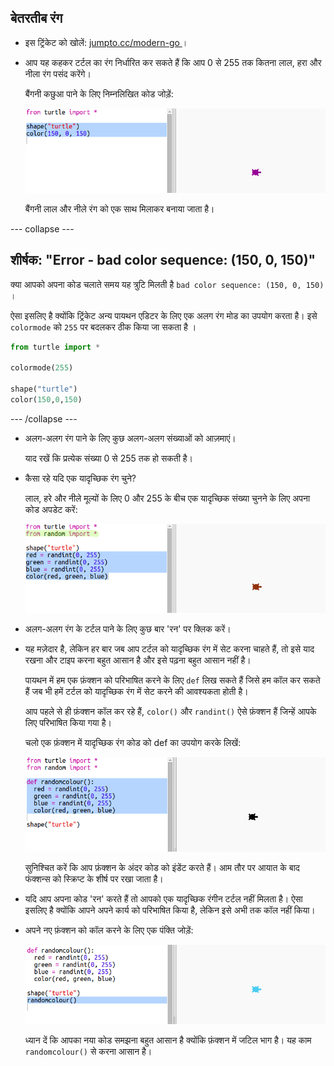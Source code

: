 ## बेतरतीब रंग

+ इस ट्रिंकेट को खोलें: <a href="http://jumpto.cc/modern-go" target="_blank"> jumpto.cc/modern-go </a> ।

+ आप यह कहकर टर्टल का रंग निर्धारित कर सकते हैं कि आप 0 से 255 तक कितना लाल, हरा और नीला रंग पसंद करेंगे।
    
    बैंगनी कछुआ पाने के लिए निम्नलिखित कोड जोड़ें:
    
    ![स्क्रीनशॉट](images/modern-purple.png)
    
    बैंगनी लाल और नीले रंग को एक साथ मिलाकर बनाया जाता है।

--- collapse ---

## शीर्षक: "Error - bad color sequence: (150, 0, 150)"

क्या आपको अपना कोड चलाते समय यह त्रुटि मिलती है `bad color sequence: (150, 0, 150)` ।

ऐसा इसलिए है क्योंकि ट्रिंकेट अन्य पायथन एडिटर के लिए एक अलग रंग मोड का उपयोग करता है। इसे `colormode` को `255` पर बदलकर ठीक किया जा सकता है ।

```python
from turtle import *

colormode(255)

shape("turtle")
color(150,0,150)
```

--- /collapse ---

+ अलग-अलग रंग पाने के लिए कुछ अलग-अलग संख्याओं को आज़माएं।
    
    याद रखें कि प्रत्येक संख्या 0 से 255 तक हो सकती है।

+ कैसा रहे यदि एक यादृच्छिक रंग चुने?
    
    लाल, हरे और नीले मूल्यों के लिए 0 और 255 के बीच एक यादृच्छिक संख्या चुनने के लिए अपना कोड अपडेट करें:
    
    ![स्क्रीनशॉट](images/modern-random-colour.png)

+ अलग-अलग रंग के टर्टल पाने के लिए कुछ बार 'रन' पर क्लिक करें।

+ यह मज़ेदार है, लेकिन हर बार जब आप टर्टल को यादृच्छिक रंग में सेट करना चाहते हैं, तो इसे याद रखना और टाइप करना बहुत आसान है और इसे पढ़ना बहुत आसान नहीं है।
    
    पायथन में हम एक फ़ंक्शन को परिभाषित करने के लिए `def` लिख सकते हैं जिसे हम कॉल कर सकते हैं जब भी हमें टर्टल को यादृच्छिक रंग में सेट करने की आवश्यकता होती है।
    
    आप पहले से ही फ़ंक्शन कॉल कर रहे हैं, `color()` और `randint()` ऐसे फ़ंक्शन हैं जिन्हें आपके लिए परिभाषित किया गया है।
    
    चलो एक फ़ंक्शन में यादृच्छिक रंग कोड को def का उपयोग करके लिखें:
    
    ![स्क्रीनशॉट](images/modern-colour-function.png)
    
    सुनिश्चित करें कि आप फ़ंक्शन के अंदर कोड को इंडेंट करते हैं। आम तौर पर आयात के बाद फंक्शन्स को स्क्रिप्ट के शीर्ष पर रखा जाता है।

+ यदि आप अपना कोड 'रन' करते हैं तो आपको एक यादृच्छिक रंगीन टर्टल नहीं मिलता है। ऐसा इसलिए है क्योंकि आपने अपने कार्य को परिभाषित किया है, लेकिन इसे अभी तक कॉल नहीं किया।

+ अपने नए फ़ंक्शन को कॉल करने के लिए एक पंक्ति जोड़ें:
    
    ![स्क्रीनशॉट](images/modern-call-colour.png)
    
    ध्यान दें कि आपका नया कोड समझना बहुत आसान है क्योंकि फ़ंक्शन में जटिल भाग है। यह काम `randomcolour()` से करना आसान है।